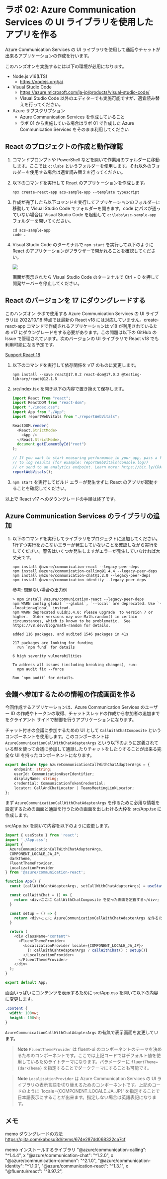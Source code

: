 # ラボ 02: Azure Communication Services の UI ライブラリを使用したアプリを作る

Azure Communication Services の UI ライブラリを使用して通話やチャットが出来るアプリケーションの作成を行います。

このハンズオンを実施するには以下の環境が必用になります。

- Node.js v16(LTS)
  - https://nodejs.org/ja/
- Visual Studio Code
  - https://azure.microsoft.com/ja-jp/products/visual-studio-code/
  - Visual Studio Code 以外のエディターでも実施可能ですが、適宜読み替えを行ってください。
- Azure サブスクリプション
  - Azure Communication Services を作成していること
  - ラボ 01 から実施している場合はラボ 01 で作成した Azure Communication Services をそのまま利用してください

## React のプロジェクトの作成と動作確認

1. コマンドプロンプトや PowerShell などを開いて作業用のフォルダーに移動します。ここでは `c:\labs` というフォルダーを使用します。それ以外のフォルダーを使用する場合は適宜読み替えを行ってください。
2. 以下のコマンドを実行して React のアプリケーションを作成します。
   
   ```
   npx create-react-app acs-sample-app --template typescript
   ```
3. 作成が完了したら以下コマンドを実行してアプリケーションのフォルダーに移動して Visual Studio Code でフォルダーを開きます。code にパスが通っていない場合は Visual Studio Code を起動して `c:\labs\asc-sample-app` フォルダーを開いてください。
   
   ```
   cd acs-sample-app
   code .
   ```
4. Visual Studio Code のターミナルで `npm start` を実行して以下のように React のアプリケーションがブラウザーで開かれることを確認してください。
   
   ![](images/2022-10-18-17-58-42.png)

   画面が表示されたら Visual Studio Code のターミナルで Ctrl + C を押して開発サーバーを停止してください。

## React のバージョンを 17 にダウングレードする

このハンズオン ラボで使用する Azure Communication Services の UI ライブラリは 2022/10/18 時点では最新の React v18 には対応していません。create-react-app コマンドで作成されるアプリケーションは v18 が利用されているため v17 にダウングレードをする必要があります。この問題は以下の GitHub の Issue で管理されています。次のバージョンの UI ライブラリで React v18 でも利用可能になる予定です。

[Support React 18](https://github.com/Azure/communication-ui-library/issues/1900)

1. 以下のコマンドを実行して依存関係を v17 のものに変更します。
   ```
   npm install --save react@17.0.2 react-dom@17.0.2 @testing-library/react@12.1.5
   ```
2. src/index.tsx を開き以下の内容で置き換えて保存します。
   ```ts
   import React from "react";
   import ReactDOM from "react-dom";
   import "./index.css";
   import App from "./App";
   import reportWebVitals from "./reportWebVitals";
   
   ReactDOM.render(
     <React.StrictMode>
       <App />
     </React.StrictMode>,
     document.getElementById("root")
   );
   
   // If you want to start measuring performance in your app, pass a function
   // to log results (for example: reportWebVitals(console.log))
   // or send to an analytics endpoint. Learn more: https://bit.ly/CRA-vitals
   reportWebVitals();
   ```
3. `npm start` を実行してビルド エラーが発生せずに React のアプリが起動することを確認してください。

以上で React v17 へのダウングレードの手順は終了です。

## Azure Communication Services のライブラリの追加

1. 以下のコマンドを実行してライブラリをプロジェクトに追加してください。1行ずつ実行をおこないエラーが発生していないことを確認しながら実行をしてください。警告はいくつか発生しますがエラーが発生していなければ大丈夫です。
   ```
   npm install @azure/communication-react --legacy-peer-deps
   npm install @azure/communication-calling@1.4.4 --legacy-peer-deps
   npm install @azure/communication-chat@1.2.0 --legacy-peer-deps
   npm install @azure/communication-identity --legacy-peer-deps
   ```
   
   参考: 問題ない場合の出力例
   ```
   > npm install @azure/communication-react --legacy-peer-deps
   npm WARN config global `--global`, `--local` are deprecated. Use `--location=global` instead.
   npm WARN deprecated uuid@3.4.0: Please upgrade  to version 7 or higher.  Older versions may use Math.random() in certain circumstances, which is known to be problematic.  See https://v8.dev/blog/math-random for details.  
   
   added 116 packages, and audited 1546 packages in 41s
   
   217 packages are looking for funding
     run `npm fund` for details
   
   6 high severity vulnerabilities
   
   To address all issues (including breaking changes), run:
     npm audit fix --force
   
   Run `npm audit` for details.
   ```


## 会議へ参加するための情報の作成画面を作る

今回作成するアプリケーションは、Azure Communication Services のユーザー ID の作成やトークンの取得、チャットスレッドの作成から参加者の追加までをクライアント サイドで制御を行うアプリケーションになります。

チャット付きの会議に参加するための UI として `CallWithChatComposite` というコンポーネントを使用します。このコンポーネントは `AzureCommunicationCallWithChatAdapterArgs` という以下のように定義されている型を使って会議に参加して通話したりチャットをしたりすることが出来る完全な UI を持ったコンポーネントになります。

```ts
export declare type AzureCommunicationCallWithChatAdapterArgs = {
    endpoint: string;
    userId: CommunicationUserIdentifier;
    displayName: string;
    credential: CommunicationTokenCredential;
    locator: CallAndChatLocator | TeamsMeetingLinkLocator;
};
```

まず `AzureCommunicationCallWithChatAdapterArgs` を作るために必用な情報を設定するための画面と通話を行うための画面を出しわける大枠を src/App.tsx に作成します。

src/App.tsx を開いて内容を以下のように変更します。

```ts
import { useState } from 'react';
import './App.css';
import {
  AzureCommunicationCallWithChatAdapterArgs,
  COMPONENT_LOCALE_JA_JP,
  darkTheme,
  FluentThemeProvider,
  LocalizationProvider
} from '@azure/communication-react';

function App() {
  const [callWithCahtAdapterArgs, setCallWithChatAdapterArgs] = useState<AzureCommunicationCallWithChatAdapterArgs>();

  const callWithChat = () => {
    return <div>ここに CallWithChatComposite を使った画面を定義する</div>;
  }

  const setup = () => {
    return <div>ここに AzureCommunicationCallWithChatAdapterArgs を作るための情報を入力する画面を定義する</div>;
  }

  return (
    <div className="content">
      <FluentThemeProvider>
        <LocalizationProvider locale={COMPONENT_LOCALE_JA_JP}>
          {!!callWithCahtAdapterArgs ? callWithChat() : setup()}
        </LocalizationProvider>
      </FluentThemeProvider>
    </div>
  );
}

export default App;
```

画面いっぱいにコンテンツを表示するために src/App.css を開いて以下の内容に変更します。

```css
.content {
  width: 100vw;
  height: 100vh;
}
```

`AzureCommunicationCallWithChatAdapterArgs` の有無で表示画面を変更しています。

> **Note**
> `FluentThemeProvider` は fluent-ui のコンポーネントのテーマを決めるためのコンポーネントです。ここでは上記コードではデフォルト値を使用しているためライトテーマになります。パラメーターに `fluentTheme={darkTheme}` を指定することでダークテーマにすることも可能です。

> **Note**
> `LocalizationProvider` は Azure Communication Services の UI ライブラリの表示言語を切り替えるためのコンポーネントです。上記のコードのように `locale={COMPONENT_LOCALE_JA_JP}' を指定することで日本語表示にすることが出来ます。指定しない場合は英語表記になります。



## メモ

memo ダウングレードの方法
    https://qiita.com/kabosu3d/items/674e287dd068322ca7cf

memo インストールするライブラリ
    "@azure/communication-calling": "^1.4.4", x
    "@azure/communication-chat": "^1.2.0", x
    "@azure/communication-common": "^2.1.0",
    "@azure/communication-identity": "^1.1.0",
    "@azure/communication-react": "^1.3.1", x
    "@fluentui/react": "^8.97.2",
